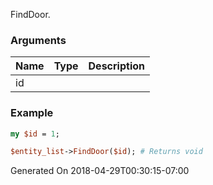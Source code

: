 FindDoor.
### Arguments
**Name**|**Type**|**Description**
:---|:---|:---
id||

### Example

```perl
my $id = 1;

$entity_list->FindDoor($id); # Returns void
```


Generated On 2018-04-29T00:30:15-07:00